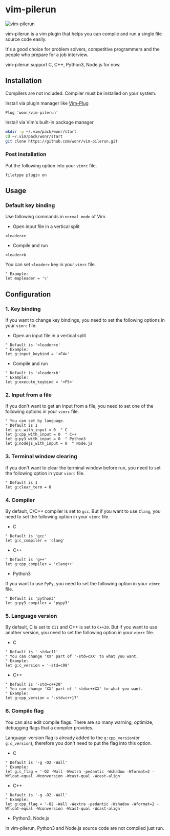 # vim-pilerun

![vim-pilerun](https://user-images.githubusercontent.com/59398632/149714564-f32ca216-6c25-4614-96e2-a560e3572b37.gif)

vim-pilerun is a vim plugin that helps you can compile and run a single file source code easily.

It's a good choice for problem solvers, competitive programmers and the people who prepare for a job interview.

vim-pilerun support C, C++, Python3, Node.js for now.


## Installation

Compilers are not included. Compiler must be installed on your system.

Install via plugin manager like [Vim-Plug](https://github.com/junegunn/vim-plug)

```vim
Plug 'wonr/vim-pilerun'
```

Install via Vim's built-in package manager

```sh
mkdir -p ~/.vim/pack/wonr/start
cd ~/.vim/pack/wonr/start
git clone https://github.com/wonr/vim-pilerun.git
```


### Post installation

Put the following option into your ```vimrc``` file.

```vim
filetype plugin on
```


## Usage


### Default key binding

Use following commands in ```normal mode``` of Vim.

* Open input file in a vertical split

```vim
<leader>e
```

* Compile and run

```vim
<leader>b
```

You can set ```<leader>``` key in your ```vimrc``` file.

```vim
" Example:
let mapleader = '\'
```


## Configuration


### 1. Key binding

If you want to change key bindings, you need to set the following options in your ```vimrc``` file.

* Open an input file in a vertical split

```vim
" Default is '<leader>e'
" Example:
let g:input_keybind = '<F4>'
```

* Compile and run

```vim
" Default is '<leader>b'
" Example:
let g:execute_keybind = '<F5>'
```


### 2. Input from a file

If you don't want to get an input from a file, you need to set one of the following options in your ```vimrc``` file.

```vim
" You can set by language.
" Default is 1
let g:c_with_input = 0  " C
let g:cpp_with_input = 0  " C++
let g:py3_with_input = 0  " Python3
let g:nodejs_with_input = 0  " Node.js
```


### 3. Terminal window clearing

If you don't want to clear the terminal window before run, you need to set the following option in your ```vimrc``` file.

```vim
" Default is 1
let g:clear_term = 0
```


### 4. Compiler

By default, C/C++ compiler is set to ```gcc```. But if you want to use ```Clang```, you need to set the following option in your ```vimrc``` file.

* C

```vim
" Default is 'gcc'
let g:c_compiler = 'clang'
```

* C++

```vim
" Default is 'g++'
let g:cpp_compiler = 'clang++'
```

* Python3

If you want to use ```PyPy```, you need to set the following option in your ```vimrc``` file.

```vim
" Default is 'python3'
let g:py3_compiler = 'pypy3'
```


### 5. Language version

By default, C is set to ```C11``` and C++ is set to ```C++20```. But if you want to use another version, you need to set the following option in your ```vimrc``` file.

* C

```vim
" Default is '-std=c11'
" You can change 'XX' part of '-std=cXX' to what you want.
" Example:
let g:c_version = '-std=c99'
```

* C++

```vim
" Default is '-std=c++20'
" You can change 'XX' part of '-std=c++XX' to what you want.
" Example:
let g:cpp_version = '-std=c++17'
```


### 6. Compile flag

You can also edit compile flags. There are so many warning, optimize, debugging flags that a compiler provides.

Language-version flag is already added to the ```g:cpp_version```(or ```g:c_version```), therefore you don't need to put the flag into this option.

* C

```vim
" Default is '-g -O2 -Wall'
" Example:
let g:c_flag = '-O2 -Wall -Wextra -pedantic -Wshadow -Wformat=2 -Wfloat-equal -Wconversion -Wcast-qual -Wcast-align'
```

* C++

```vim
" Default is '-g -O2 -Wall'
" Example:
let g:cpp_flag = '-O2 -Wall -Wextra -pedantic -Wshadow -Wformat=2 -Wfloat-equal -Wconversion -Wcast-qual -Wcast-align'
```

* Python3, Node.js

In vim-pilerun, Python3 and Node.js source code are not compiled just run.


<!--END-->
